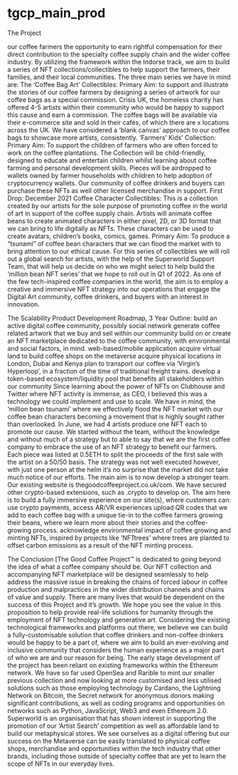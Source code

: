 # tgcp_main_prod

The Project 

 our coffee farmers the opportunity to earn rightful compensation for their direct contribution to the specialty coffee supply chain and the wider coffee industry.
By utilizing the framework within the Indorse track, we aim to build a series of NFT collections/collectibles to help support the farmers, their families, and their local communities.
The three main series we have in mind are:
The ‘Coffee Bag Art’ Collectibles: 
Primary Aim: to support and illustrate the stories of our coffee farmers by designing a series of artwork for our coffee bags as a special commission.
Crisis UK, the homeless charity has offered 4-5 artists within their community who would be happy to support this cause and earn a commission. The coffee bags will be available via their e-commerce site and sold in their cafés, of which there are x locations across the UK. 
We have considered a ‘blank canvas’ approach to our coffee bags to showcase more artists, consistently.
‘Farmers’ Kids’ Collection: 
Primary Aim: To support the children of farmers who are often forced to work on the coffee plantations. The Collection will be child-friendly, designed to educate and entertain children whilst learning about coffee farming and personal development skills.
Pieces will be airdropped to wallets owned by farmer households with children to help adoption of cryptocurrency wallets. Our community of coffee drinkers and buyers can purchase these NFTs as well other licensed merchandise in support.
First Drop: December 2021
Coffee Character Collectibles:
 This is a collection created by our artists for the sole purpose of promoting coffee in the world of art in support of the coffee supply chain. Artists will animate coffee beans to create animated characters in either pixel, 2D, or 3D format that we can bring to life digitally as NFTs. These characters can be used to create avatars, children’s books, comics, games.
Primary Aim: To produce a “tsunami” of coffee bean characters that we can flood the market with to bring attention to our ethical cause.
For this series of collectibles we will roll out a global search for artists, with the help of the Superworld Support Team, that will help us decide on who we might select to help build the ‘million bean NFT series’ that we hope to roll out in Q1 of 2022.
As one of the few tech-inspired coffee companies in the world, the aim is to employ a creative and immersive NFT strategy into our operations that engage the Digital Art community, coffee drinkers, and buyers with an interest in innovation.



The Scalability
Product Development Roadmap, 3 Year Outline: 
build an active digital coffee community, possibly social network 
generate coffee related artwork that we buy and sell within our community 
build on or create an NFT marketplace dedicated to the coffee community, with environmental and social factors, in mind.
web-based/mobile application 
acquire virtual land to build coffee shops on the metaverse
acquire physical locations in London, Dubai and Kenya
plan to transport our coffee via ‘Virgin’s Hyperloop’, in a fraction of the time of traditional freight trains.
develop a token-based ecosystem/liquidity pool that benefits all stakeholders within our community
Since learning about the power of NFTs on Clubhouse and Twitter where NFT activity is immense, as CEO, I believed this was a technology we could implement and use to scale. We have in mind, the ‘million bean tsunami’ where we effectively flood the NFT market with our coffee bean characters becoming a movement that is highly sought rather than overlooked.
In June, we had 4 artists produce one NFT each to promote our cause. We started without the team, without the knowledge and without much of a strategy but to able to say that we are the first coffee company to embrace the use of an NFT strategy to benefit our farmers. Each piece was listed at 0.5ETH to split the proceeds of the first sale with the artist on a 50/50 basis. The strategy was not well executed however, with just one person at the helm it’s no surprise that the market did not take much notice of our efforts. The main aim is to now develop a stronger team.
Our existing website is thegoodcoffeeproject.co.uk/com. 
We have secured other crypto-based extensions, such as .crypto to develop on.
The aim here is to build a fully immersive experience on our site(s), where customers can:
use crypto payments, 
access AR/VR experiences
upload QR codes that we add to each coffee bag with a unique tie-in to the coffee farmers growing their beans, where we learn more about their stories and the coffee-growing process.
acknowledge environmental impact of coffee growing and minting NFTs, inspired by projects like ‘NFTtrees’ where trees are planted to offset carbon emissions as a result of the NFT minting process.


The Conclusion
[The Good Coffee Project™️ is dedicated to going beyond the idea of what a coffee company should be. Our NFT collection and accompanying NFT marketplace will be designed seamlessly to help address the massive issue in breaking the chains of forced labour in coffee production and malpractices in the wider distribution channels and chains of value and supply.
There are many lives that would be dependent on the success of this Project and it’s growth. We hope you see the value in this proposition to help provide real-life solutions for humanity through the employment of NFT technology and generative art.
Considering the existing technological frameworks and platforms out there, we believe we can build a fully-customisable solution that coffee drinkers and non-coffee drinkers would be happy to be a part of, where we aim to build an ever-evolving and inclusive community that considers the human experience as a major part of who we are and our reason for being.
The early stage development of the project has been reliant on existing frameworks within the Ethereum network. 
We have so far used OpenSea and Rarible to mint our smaller previous collection and now looking at more customised and less utilised solutions such as those employing technology by Cardano, the Lightning Network on Bitcoin, the Secret network for anonymous donors making significant contributions, as well as coding programs and opportunities on networks such as Python, JavaScript, Web3 and even Ethereum 2.0.
Superworld is an organisation that has shown interest in supporting the promotion of our ‘Artist Search’ competition as well as affordable land to build our metaphysical stores.
We see ourselves as a digital offering but our success on the Metaverse can be easily translated to physical coffee shops, merchandise and opportunities within the tech industry that other brands, including those outside of specialty coffee that are yet to learn the scope of NFTs in our everyday lives.

